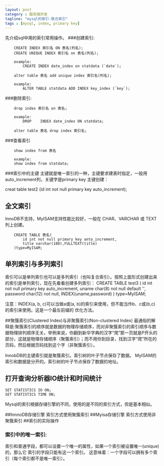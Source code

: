 ```yaml
---
layout: post
category : 服务端开发
tagline: "mysql的索引-联合索引"
tags : [mysql, index, primary key]
---
```


先介绍sql中用的索引常用操作。
###创建索引:
	
		CREATE INDEX 索引名 ON 表名(列名);
		CREATE UNIQUE INDEX 索引名 on 表名(列名);
		
		example:
			CREATE INDEX date_index on statdata (`date`);

		alter table 表名 add unique index 索引名(列名);
		
		example:
			ALTER TABLE statdata ADD INDEX key_index (`key`);
	
###删除索引:

		drop index 索引名 on 表名;

		example:
			DROP 	INDEX date_index ON statdata;

		alter table 表名 drop index 索引名;

###查看索引
	
		show index from 表名

		example:
		show index from statdata;	

###索引中的主键
主键就是唯一索引的一种，主键要求建表时指定，一般用auto_increment列，关键字是primary key
主键创建：

creat table test2 (id int not null primary key auto_increment);

## 全文索引

InnoDB不支持，MyISAM支持性能比较好，一般在 CHAR、VARCHAR 或 TEXT 列上创建。

		CREATE TABLE 表名( 
    		id int not null primary key anto_increment,
    		title varchar(100),FULLTEXT(title)
		)type=MyISAM;


## 单列索引与多列索引

索引可以是单列索引也可以是多列索引（也叫复合索引）。按照上面形式创建出来的索引是单列索引，现在先看看创建多列索引：
		CREATE TABLE test3 (
		    id int not null primary key auto_increment,
		    uname char(8) not null default '',
		    password char(12) not null,
		    INDEX(uname,password)
		) type=MyISAM;

注意：INDEX(a, b, c)可以当做a或(a, b)的索引来使用，但不能当作b、c或(b,c)的索引来使用。这是一个最左前缀的 优化方法。


##聚簇索引(Clustered Index)与非聚簇索引(Non-clustered Index)
最通俗的解释是:聚簇索引的顺序就是数据的物理存储顺序，而对非聚簇索引的索引顺序与数据物理排列顺序无关。举例来说，你翻到新华字典的汉字“爬”那一页就是P开头的部分，这就是物理存储顺序（聚簇索引）；而不用你到目录，找到汉字“爬”所在的页码，然后根据页码找到这个字（非聚簇索引）。

InnobDB的主键索引就是聚簇索引。索引树的叶子节点保存了数据。
MyISAM的索引和数据是分开的。索引树的叶子节点保存了数据的地址。


## 打开查询分析器IO统计和时间统计
		
	SET STATISTICS IO ON;
	SET STATISTICS TIME ON;		

Mysql的索引根据存储引擎的不同，使用的是不同的索引方式，但是基本相似。

##InnnoDB存储引擎
索引方式使用聚簇索引
##Myisa存储引擎
索引方式使用非聚簇索引
##索引的实际操作

### 索引中的唯一索引:
索引和普通字段，都可以设置一个唯一的属性，如果一个索引被设置唯一(unique)的，那么它
索引的字段只能有这一个索引。
这意味着：一个字段可以拥有多个索引（每个索引都不是唯一索引）。





